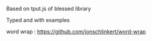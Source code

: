 Based on tput.js of blessed library

Typed and with examples


word wrap : 
https://github.com/jonschlinkert/word-wrap
